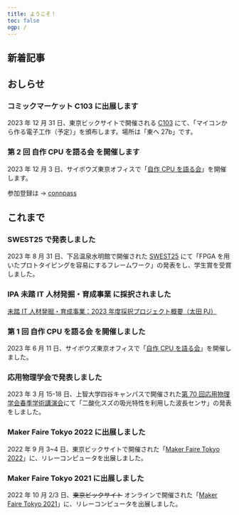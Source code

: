 ```yaml
---
title: ようこそ！
toc: false
ogp: /
---
```


## 新着記事

## おしらせ

### コミックマーケット C103 に出展します

2023 年 12 月 31 日、東京ビックサイトで開催される [C103](https://webcatalog.circle.ms/Perma/Circle/10473585/) にて、「マイコンから作る電子工作（予定）」を頒布します。場所は「東ヘ 27b」です。

### 第 2 回 自作 CPU を語る会 を開催します

2023 年 12 月 3 日、サイボウズ東京オフィスで「[自作 CPU を語る会](https://making-cpu.github.io/)」を開催します。

参加登録は → [connpass](https://connpass.com/event/287012/)

## これまで

### SWEST25 で発表しました

2023 年 8 月 31 日、下呂温泉水明館で開催された [SWEST25](https://swest.toppers.jp/SWEST25/) にて「FPGA を用いたプロトタイピングを容易にするフレームワーク」の発表をし、学生賞を受賞しました。

### IPA 未踏 IT 人材発掘・育成事業 に採択されました

[未踏 IT 人材発掘・育成事業：2023 年度採択プロジェクト概要（太田 PJ）](https://www.ipa.go.jp/jinzai/mitou/it/2023/gaiyou_tn-1.html)

### 第 1 回 自作 CPU を語る会 を開催しました

2023 年 6 月 11 日、サイボウズ東京オフィスで「[自作 CPU を語る会](https://making-cpu.github.io/)」を開催しました。

### 応用物理学会で発表しました

2023 年 3 月 15-18 日、上智大学四谷キャンパスで開催された[第 70 回応用物理学会春季学術講演会](https://meeting.jsap.or.jp/)にて「二酸化スズの吸光特性を利用した波長センサ」の発表をしました。

### Maker Faire Tokyo 2022 に出展しました

2022 年 9 月 3~4 日、東京ビックサイトで開催された「[Maker Faire Tokyo 2022](https://makezine.jp/event/makers-mft2022/m0083/)」に、リレーコンピュータを出展しました。

### Maker Faire Tokyo 2021 に出展しました

2022 年 10 月 2/3 日、~~東京ビックサイト~~ オンラインで開催された「[Maker Faire Tokyo 2021](https://makezine.jp/event/makers-mft2021/m0035/)」に、リレーコンピュータを出展しました。
